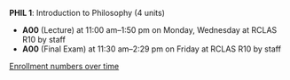 **PHIL 1**: Introduction to Philosophy (4 units)

- **A00** (Lecture) at 11:00 am–1:50 pm on Monday, Wednesday at RCLAS R10 by staff
- **A00** (Final Exam) at 11:30 am–2:29 pm on Friday at RCLAS R10 by staff

[Enrollment numbers over time](./PHIL1.tsv)

